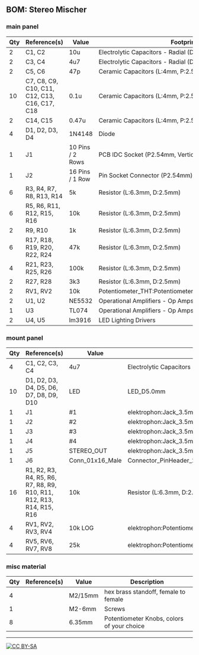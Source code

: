 ## BOM: Stereo Mischer

### main panel

|Qty|Reference(s)                                 |Value           |Footprint                                              |
|---|---------------------------------------------|----------------|-------------------------------------------------------|
|2  |C1, C2                                       |10u             |Electrolytic Capacitors - Radial (D:5.0mm, P:2.50mm)   |
|2  |C3, C4                                       |4u7             |Electrolytic Capacitors - Radial (D:5.0mm, P:2.50mm)   |
|2  |C5, C6                                       |47p             |Ceramic Capacitors (L:4mm, P:2.50mm)                   |
|10 |C7, C8, C9, C10, C11, C12, C13, C16, C17, C18|0.1u            |Ceramic Capacitors (L:4mm, P:2.50mm)                   |
|2  |C14, C15                                     |0.47u           |Ceramic Capacitors (L:4mm, P:2.50mm)                   |
|4  |D1, D2, D3, D4                               |1N4148          |Diode                                                  |
|1  |J1                                           |10 Pins / 2 Rows|PCB IDC Socket (P2.54mm, Vertical)                     |
|1  |J2                                           |16 Pins / 1 Row |Pin Socket Connector (P2.54mm)                         |
|6  |R3, R4, R7, R8, R13, R14                     |5k              |Resistor (L:6.3mm, D:2.5mm)                            |
|6  |R5, R6, R11, R12, R15, R16                   |10k             |Resistor (L:6.3mm, D:2.5mm)                            |
|2  |R9, R10                                      |1k              |Resistor (L:6.3mm, D:2.5mm)                            |
|6  |R17, R18, R19, R20, R22, R24                 |47k             |Resistor (L:6.3mm, D:2.5mm)                            |
|4  |R21, R23, R25, R26                           |100k            |Resistor (L:6.3mm, D:2.5mm)                            |
|2  |R27, R28                                     |3k3             |Resistor (L:6.3mm, D:2.5mm)                            |
|2  |RV1, RV2                                     |10k             |Potentiometer_THT:Potentiometer_Bourns_3296Z_Horizontal|
|2  |U1, U2                                       |NE5532          |Operational Amplifiers - Op Amps                       |
|1  |U3                                           |TL074           |Operational Amplifiers - Op Amps                       |
|2  |U4, U5                                       |lm3916          |LED Lighting Drivers                                   |

### mount panel

|Qty|Reference(s)                                                         |Value          |Footprint                                                    |
|---|---------------------------------------------------------------------|---------------|-------------------------------------------------------------|
|4  |C1, C2, C3, C4                                                       |4u7            |Electrolytic Capacitors - Radial (D:5.0mm, P:2.50mm)         |
|10 |D1, D2, D3, D4, D5, D6, D7, D8, D9, D10                              |LED            |LED_D5.0mm                                                   |
|1  |J1                                                                   |#1             |elektrophon:Jack_3.5mm_WQP-PJ398SM_Vertical                  |
|1  |J2                                                                   |#2             |elektrophon:Jack_3.5mm_WQP-PJ398SM_Vertical                  |
|1  |J3                                                                   |#3             |elektrophon:Jack_3.5mm_WQP-PJ398SM_Vertical                  |
|1  |J4                                                                   |#4             |elektrophon:Jack_3.5mm_WQP-PJ398SM_Vertical                  |
|1  |J5                                                                   |STEREO_OUT     |elektrophon:Jack_3.5mm_WQP-PJ301BM_Vertical                  |
|1  |J6                                                                   |Conn_01x16_Male|Connector_PinHeader_2.54mm:PinHeader_1x16_P2.54mm_Vertical   |
|16 |R1, R2, R3, R4, R5, R6, R7, R8, R9, R10, R11, R12, R13, R14, R15, R16|10k            |Resistor (L:6.3mm, D:2.5mm)                                  |
|4  |RV1, RV2, RV3, RV4                                                   |10k LOG        |elektrophon:Potentiometer_Alpha_RD901F-40-00D_Single_Vertical|
|4  |RV5, RV6, RV7, RV8                                                   |25k            |elektrophon:Potentiometer_Alpha_RD901F-40-00D_Single_Vertical|


### misc material

| Qty | Reference(s)             | Value              | Description | 
|-----|--------------------------|--------------------|-------------|
| 4   |                         | M2/15mm             | hex brass standoff, female to female | 
| 1   |                        | M2-6mm               | Screws   |
| 8   |                        | 6.35mm              | Potentiometer Knobs, colors of your choice   |

---
[![CC BY-SA](https://licensebuttons.net/l/by-sa/3.0/88x31.png)](https://creativecommons.org/licenses/by-sa/4.0/)

